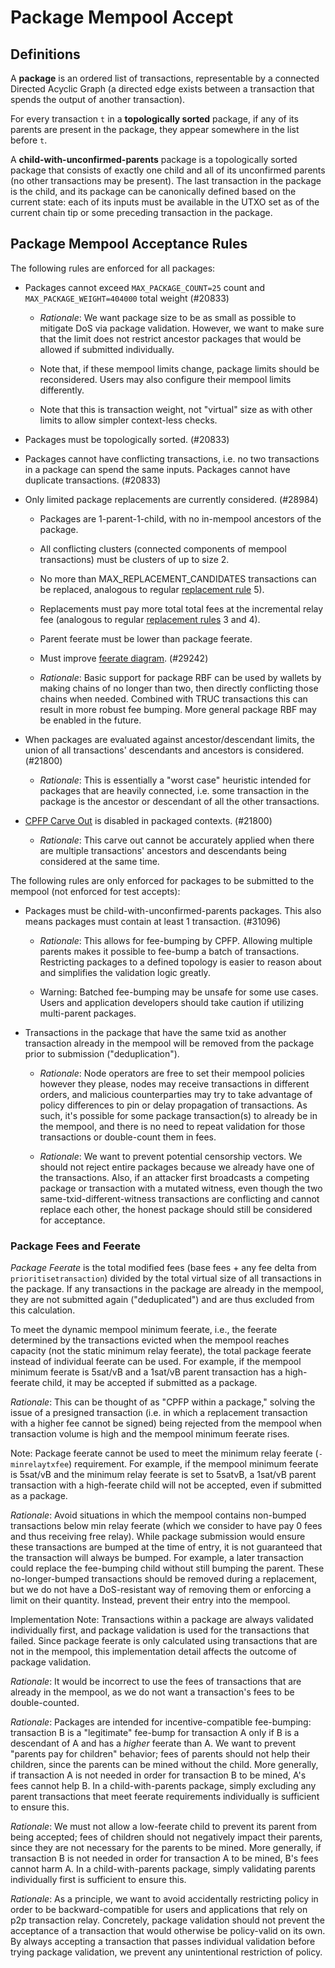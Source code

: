# Package Mempool Accept

## Definitions

A **package** is an ordered list of transactions, representable by a connected Directed Acyclic
Graph (a directed edge exists between a transaction that spends the output of another transaction).

For every transaction `t` in a **topologically sorted** package, if any of its parents are present
in the package, they appear somewhere in the list before `t`.

A **child-with-unconfirmed-parents** package is a topologically sorted package that consists of
exactly one child and all of its unconfirmed parents (no other transactions may be present).
The last transaction in the package is the child, and its package can be canonically defined based
on the current state: each of its inputs must be available in the UTXO set as of the current chain
tip or some preceding transaction in the package.

## Package Mempool Acceptance Rules

The following rules are enforced for all packages:

* Packages cannot exceed `MAX_PACKAGE_COUNT=25` count and `MAX_PACKAGE_WEIGHT=404000` total weight
   (#20833)

   - *Rationale*: We want package size to be as small as possible to mitigate DoS via package
     validation. However, we want to make sure that the limit does not restrict ancestor
     packages that would be allowed if submitted individually.

   - Note that, if these mempool limits change, package limits should be reconsidered. Users may
     also configure their mempool limits differently.

   - Note that this is transaction weight, not "virtual" size as with other limits to allow
     simpler context-less checks.

* Packages must be topologically sorted. (#20833)

* Packages cannot have conflicting transactions, i.e. no two transactions in a package can spend
   the same inputs. Packages cannot have duplicate transactions. (#20833)

* Only limited package replacements are currently considered. (#28984)

   - Packages are 1-parent-1-child, with no in-mempool ancestors of the package.

   - All conflicting clusters (connected components of mempool transactions) must be clusters of up to size 2.

   - No more than MAX_REPLACEMENT_CANDIDATES transactions can be replaced, analogous to
     regular [replacement rule](./mempool-replacements.md) 5).

   - Replacements must pay more total total fees at the incremental relay fee (analogous to
     regular [replacement rules](./mempool-replacements.md) 3 and 4).

   - Parent feerate must be lower than package feerate.

   - Must improve [feerate diagram](https://delvingYukiCoin.org/t/mempool-incentive-compatibility/553). (#29242)

   - *Rationale*: Basic support for package RBF can be used by wallets
     by making chains of no longer than two, then directly conflicting
     those chains when needed. Combined with TRUC transactions this can
     result in more robust fee bumping. More general package RBF may be
     enabled in the future.

* When packages are evaluated against ancestor/descendant limits, the union of all transactions'
  descendants and ancestors is considered. (#21800)

   - *Rationale*: This is essentially a "worst case" heuristic intended for packages that are
     heavily connected, i.e. some transaction in the package is the ancestor or descendant of all
     the other transactions.

* [CPFP Carve Out](./mempool-limits.md#CPFP-Carve-Out) is disabled in packaged contexts. (#21800)

   - *Rationale*: This carve out cannot be accurately applied when there are multiple transactions'
     ancestors and descendants being considered at the same time.

The following rules are only enforced for packages to be submitted to the mempool (not
enforced for test accepts):

* Packages must be child-with-unconfirmed-parents packages. This also means packages must contain at
  least 1 transaction. (#31096)

   - *Rationale*: This allows for fee-bumping by CPFP. Allowing multiple parents makes it possible
     to fee-bump a batch of transactions. Restricting packages to a defined topology is easier to
     reason about and simplifies the validation logic greatly.

   - Warning: Batched fee-bumping may be unsafe for some use cases. Users and application developers
     should take caution if utilizing multi-parent packages.

* Transactions in the package that have the same txid as another transaction already in the mempool
  will be removed from the package prior to submission ("deduplication").

   - *Rationale*: Node operators are free to set their mempool policies however they please, nodes
     may receive transactions in different orders, and malicious counterparties may try to take
     advantage of policy differences to pin or delay propagation of transactions. As such, it's
     possible for some package transaction(s) to already be in the mempool, and there is no need to
     repeat validation for those transactions or double-count them in fees.

   - *Rationale*: We want to prevent potential censorship vectors. We should not reject entire
     packages because we already have one of the transactions. Also, if an attacker first broadcasts
     a competing package or transaction with a mutated witness, even though the two
     same-txid-different-witness transactions are conflicting and cannot replace each other, the
     honest package should still be considered for acceptance.

### Package Fees and Feerate

*Package Feerate* is the total modified fees (base fees + any fee delta from
`prioritisetransaction`) divided by the total virtual size of all transactions in the package.
If any transactions in the package are already in the mempool, they are not submitted again
("deduplicated") and are thus excluded from this calculation.

To meet the dynamic mempool minimum feerate, i.e., the feerate determined by the transactions
evicted when the mempool reaches capacity (not the static minimum relay feerate), the total package
feerate instead of individual feerate can be used. For example, if the mempool minimum feerate is
5sat/vB and a 1sat/vB parent transaction has a high-feerate child, it may be accepted if
submitted as a package.

*Rationale*: This can be thought of as "CPFP within a package," solving the issue of a presigned
transaction (i.e. in which a replacement transaction with a higher fee cannot be signed) being
rejected from the mempool when transaction volume is high and the mempool minimum feerate rises.

Note: Package feerate cannot be used to meet the minimum relay feerate (`-minrelaytxfee`)
requirement. For example, if the mempool minimum feerate is 5sat/vB and the minimum relay feerate is
set to 5satvB, a 1sat/vB parent transaction with a high-feerate child will not be accepted, even if
submitted as a package.

*Rationale*: Avoid situations in which the mempool contains non-bumped transactions below min relay
feerate (which we consider to have pay 0 fees and thus receiving free relay). While package
submission would ensure these transactions are bumped at the time of entry, it is not guaranteed
that the transaction will always be bumped. For example, a later transaction could replace the
fee-bumping child without still bumping the parent. These no-longer-bumped transactions should be
removed during a replacement, but we do not have a DoS-resistant way of removing them or enforcing a
limit on their quantity. Instead, prevent their entry into the mempool.

Implementation Note: Transactions within a package are always validated individually first, and
package validation is used for the transactions that failed. Since package feerate is only
calculated using transactions that are not in the mempool, this implementation detail affects the
outcome of package validation.

*Rationale*: It would be incorrect to use the fees of transactions that are already in the mempool, as
we do not want a transaction's fees to be double-counted.

*Rationale*: Packages are intended for incentive-compatible fee-bumping: transaction B is a
"legitimate" fee-bump for transaction A only if B is a descendant of A and has a *higher* feerate
than A. We want to prevent "parents pay for children" behavior; fees of parents should not help
their children, since the parents can be mined without the child.  More generally, if transaction A
is not needed in order for transaction B to be mined, A's fees cannot help B. In a
child-with-parents package, simply excluding any parent transactions that meet feerate requirements
individually is sufficient to ensure this.

*Rationale*: We must not allow a low-feerate child to prevent its parent from being accepted; fees
of children should not negatively impact their parents, since they are not necessary for the parents
to be mined. More generally, if transaction B is not needed in order for transaction A to be mined,
B's fees cannot harm A. In a child-with-parents package, simply validating parents individually
first is sufficient to ensure this.

*Rationale*: As a principle, we want to avoid accidentally restricting policy in order to be
backward-compatible for users and applications that rely on p2p transaction relay. Concretely,
package validation should not prevent the acceptance of a transaction that would otherwise be
policy-valid on its own. By always accepting a transaction that passes individual validation before
trying package validation, we prevent any unintentional restriction of policy.
